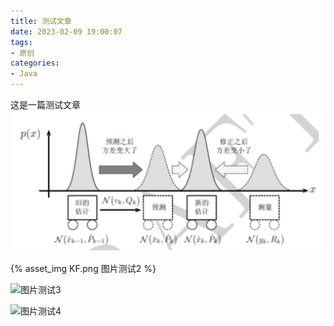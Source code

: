 ```yaml
---
title: 测试文章
date: 2023-02-09 19:00:07
tags:
- 原创
categories: 
- Java
---
```


这是一篇测试文章
![图片测试1](测试文章/KF.png)

{% asset_img KF.png 图片测试2 %}

![图片测试3](/测试文章/KF.png)

![图片测试4](/images/KF.png)
